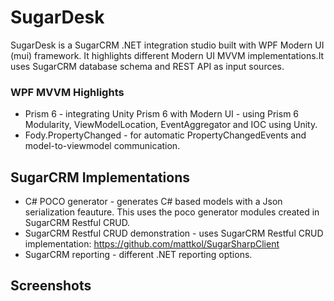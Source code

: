 # SugarDesk
SugarDesk is a SugarCRM .NET integration studio built with WPF Modern UI (mui) framework. 
It highlights different Modern UI MVVM implementations.It uses SugarCRM database schema and REST API as input sources. 

### WPF MVVM Highlights
* Prism 6 - integrating Unity Prism 6 with Modern UI - using Prism 6 Modularity, ViewModelLocation, EventAggregator and IOC using Unity.
* Fody.PropertyChanged - for automatic PropertyChangedEvents and model-to-viewmodel communication.

## SugarCRM Implementations
* C# POCO generator - generates C# based models with a Json serialization feauture. This uses the poco generator modules created in SugarCRM Restful CRUD.
*  SugarCRM Restful CRUD demonstration - uses SugarCRM Restful CRUD implementation:
                            https://github.com/mattkol/SugarSharpClient
* SugarCRM reporting - different .NET reporting options.

## Screenshots
